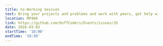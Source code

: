 ```yaml
---
title: Co-Working Session
text: Bring your projects and problems and work with peers, get help with questions, and show off your progress.
location: MP408
link: https://github.com/UofTCoders/Events/issues/35
date: 2016-03-03
startTime: '18:00'
endTime: '19:30'
---
```

